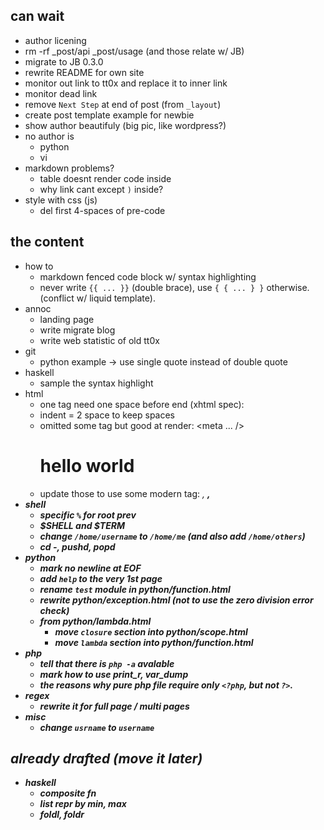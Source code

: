 
can wait
--------

- author licening
- rm -rf _post/api _post/usage (and those relate w/ JB)
- migrate to JB 0.3.0
- rewrite README for own site
- monitor out link to tt0x and replace it to inner link
- monitor dead link
- remove `Next Step` at end of post (from `_layout`)
- create post template example for newbie
- show author beautifuly (big pic, like wordpress?)
- no author is
    - python
    - vi
- markdown problems?
    - table doesnt render code inside
    - why link []() cant except `)` inside?
- style with css (js)
    - del first 4-spaces of pre-code

the content
-----------

- how to
    - markdown fenced code block w/ syntax highlighting
    - never write `{{ ... }}` (double brace), use `{ { ... } }` otherwise. (conflict w/ liquid template).
- annoc
    - landing page
    - write migrate blog
    - write web statistic of old tt0x
- git
    - python example -> use single quote instead of double quote
- haskell
    - sample the syntax highlight
- html
    - one tag need one space before end (xhtml spec): <div />
    - indent = 2 space to keep spaces
    - omitted some tag but good at render: <meta ... /><h1>hello world</h1>
    - update those to use some modern tag: <em>, <strong>, <span>
- shell
    - specific `%` for root prev
    - $SHELL and $TERM
    - change `/home/username` to `/home/me` (and also add `/home/others`)
    - cd -, pushd, popd
- python
    - mark no newline at EOF
    - add `help` to the very 1st page
    - rename `test` module in python/function.html
    - rewrite python/exception.html (not to use the zero division error check)
    - from python/lambda.html
        - move `closure` section into python/scope.html
        - move `lambda` section into python/function.html
- php
    - tell that there is `php -a` avalable
    - mark how to use print_r, var_dump
    - the reasons why pure php file require only `<?php`, but not `?>`.
- regex
    - rewrite it for full page / multi pages
- misc
    - change `usrname` to `username`


already drafted (move it later)
-------------------------------

- haskell
    - composite fn
    - list repr by min, max
    - foldl, foldr
